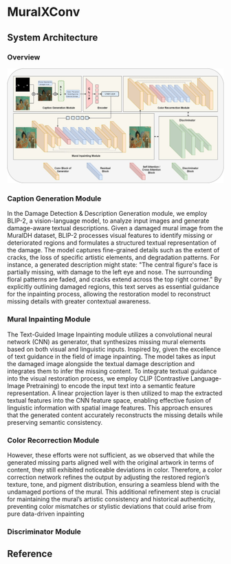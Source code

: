 # MuralXConv

## System Architecture
### Overview
![system-arch](./readme-figures/arch.jpg)

### Caption Generation Module
In the Damage Detection \& Description Generation module, we employ BLIP-2, a vision-language model, to analyze input images and generate damage-aware textual descriptions. Given a damaged mural image from the MuralDH dataset, BLIP-2 processes visual features to identify missing or deteriorated regions and formulates a structured textual representation of the damage. The model captures fine-grained details such as the extent of cracks, the loss of specific artistic elements, and degradation patterns. For instance, a generated description might state: "The central figure's face is partially missing, with damage to the left eye and nose. The surrounding floral patterns are faded, and cracks extend across the top right corner." By explicitly outlining damaged regions, this text serves as essential guidance for the inpainting process, allowing the restoration model to reconstruct missing details with greater contextual awareness.  
### Mural Inpainting Module
The Text-Guided Image Inpainting module utilizes a convolutional neural network (CNN) as generator, that synthesizes missing mural elements based on both visual and linguistic inputs. Inspired by, given the excellence of text guidance in the field of image inpainting. The model takes as input the damaged image alongside the textual damage description and integrates them to infer the missing content. To integrate textual guidance into the visual restoration process, we employ CLIP (Contrastive Language-Image Pretraining) to encode the input text into a semantic feature representation. A linear projection layer is then utilized to map the extracted textual features into the CNN feature space, enabling effective fusion of linguistic information with spatial image features. This approach ensures that the generated content accurately reconstructs the missing details while preserving semantic consistency.
### Color Recorrection Module
However, these efforts were not sufficient, as we observed that while the generated missing parts aligned well with the original artwork in terms of content, they still exhibited noticeable deviations in color. Therefore, a color correction network refines the output by adjusting the restored region’s texture, tone, and pigment distribution, ensuring a seamless blend with the undamaged portions of the mural. This additional refinement step is crucial for maintaining the mural’s artistic consistency and historical authenticity, preventing color mismatches or stylistic deviations that could arise from pure data-driven inpainting
### Discriminator Module

## Reference
